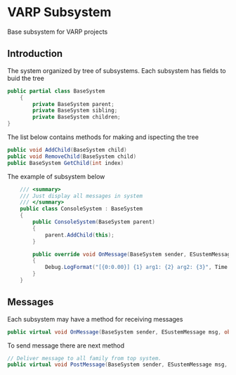 # VARP Subsystem

Base subsystem for VARP projects

## Introduction

The system organized by tree of subsystems. Each subsystem has fields to buid the tree

```C#
public partial class BaseSystem
    {
        private BaseSystem parent;
        private BaseSystem sibling;
        private BaseSystem children;
}
```

The list below contains methods for making and ispecting the tree

```C#
public void AddChild(BaseSystem child)
public void RemoveChild(BaseSystem child)
public BaseSystem GetChild(int index)
```

The example of subsystem below

```C#
    /// <summary>
    /// Just display all messages in system
    /// </summary>
    public class ConsoleSystem : BaseSystem
    {
        public ConsoleSystem(BaseSystem parent)
        {
            parent.AddChild(this);
        }

        public override void OnMessage(BaseSystem sender, ESustemMessage msg, object arg1, object arg2)
        {
            Debug.LogFormat("[{0:0.00}] {1} arg1: {2} arg2: {3}", Time.time, msg, arg1, arg2);
        }
    }
```

## Messages

Each subsystem may have a method for receiving messages

```C#
public virtual void OnMessage(BaseSystem sender, ESustemMessage msg, object arg1, object arg2)        
```

To send message there are next method

```C#
// Deliver message to all family from top system. 
public virtual void PostMessage(BaseSystem sender, ESustemMessage msg, object arg1 = null, object arg2 = null)
```
